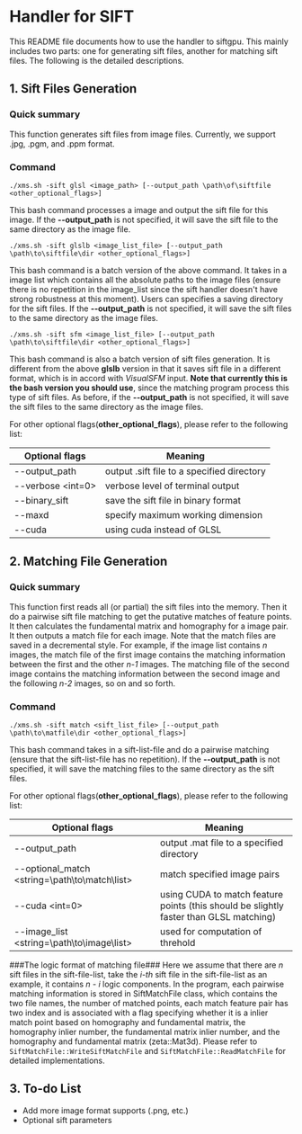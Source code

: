 # Handler for SIFT #

This README file documents how to use the handler to siftgpu. This mainly includes two parts: one for generating sift files, another for matching sift files. The following is the detailed descriptions.

## 1. Sift Files Generation ##

### Quick summary ###
This function generates sift files from image files. Currently, we support .jpg, .pgm, and .ppm format.

### Command ###
~~~~
./xms.sh -sift glsl <image_path> [--output_path \path\of\siftfile <other_optional_flags>]
~~~~

This bash command processes a image and output the sift file for this image. If the __--output_path__ is not specified, it will save the sift file to the same directory as the image file.

~~~~
./xms.sh -sift glslb <image_list_file> [--output_path \path\to\siftfile\dir <other_optional_flags>]
~~~~
This bash command is a batch version of the above command. It takes in a image list which contains all the absolute paths to the image files (ensure there is no repetition in the image_list since the sift handler doesn't have strong robustness at this moment). Users can specifies a saving directory for the sift files. If the __--output_path__ is not specified, it will save the sift files to the same directory as the image files.

~~~~
./xms.sh -sift sfm <image_list_file> [--output_path \path\to\siftfile\dir <other_optional_flags>]
~~~~
This bash command is also a batch version of sift files generation. It is different from the above __glslb__ version in that it saves sift file in a different format, which is in accord with *VisualSFM* input. __Note that currently this is the bash version you should use__, since the matching program process this type of sift files. As before, if the __--output_path__ is not specified, it will save the sift files to the same directory as the image files.

For other optional flags(__other_optional_flags__), please refer to the following list:

Optional flags  | Meaning
------------- | -------------
--output_path <string> | output .sift file to a specified directory
--verbose <int=0>   | verbose level of terminal output 
--binary_sift  | save the sift file in binary format
--maxd <int>   | specify maximum working dimension
--cuda <int>   | using cuda instead of GLSL

## 2. Matching File Generation ##

### Quick summary ###
This function first reads all (or partial) the sift files into the memory. Then it do a pairwise sift file matching to get the putative matches of feature points. It then calculates the fundamental matrix and homography for a image pair. It then outputs a match file for each image. Note that the match files are saved in a decremental  style. For example, if the image list contains *n* images, the match file of the first image contains the matching information between the first and the other *n-1* images. The matching file of the second image contains the matching information between the second image and the following *n-2* images, so on and so forth.
### Command ###

~~~~
./xms.sh -sift match <sift_list_file> [--output_path \path\to\matfile\dir <other_optional_flags>]
~~~~
This bash command takes in a sift-list-file and do a pairwise matching (ensure that the sift-list-file has no repetition). If the __--output_path__ is not specified, it will save the matching files to the same directory as the sift files.

For other optional flags(__other_optional_flags__), please refer to the following list:

Optional flags  | Meaning
------------- | -------------
--output_path <string> | output .mat file to a specified directory
--optional_match <string=\path\to\match\list>   | match specified image pairs
--cuda <int=0> | using CUDA to match feature points (this should be slightly faster than GLSL matching)
--image_list <string=\path\to\image\list> | used for computation of threhold


###The logic format of matching file###
Here we assume that there are *n* sift files in the sift-file-list, take the *i-th* sift file in the sift-file-list as an example, it contains *n - i* logic components. In the program, each pairwise matching information is stored in SiftMatchFile class, which contains the two file names, the number of matched points, each match feature pair has two index and is associated with a flag specifying whether it is a inlier match point based on homography and fundamental matrix, the homography inlier number, the fundamental matrix inlier number, and the homography and fundamental matrix (zeta::Mat3d). Please refer to ```SiftMatchFile::WriteSiftMatchFile``` and ```SiftMatchFile::ReadMatchFile``` for detailed implementations.
## 3. To-do List ##
* Add more image format supports (.png, etc.)
* Optional sift parameters

